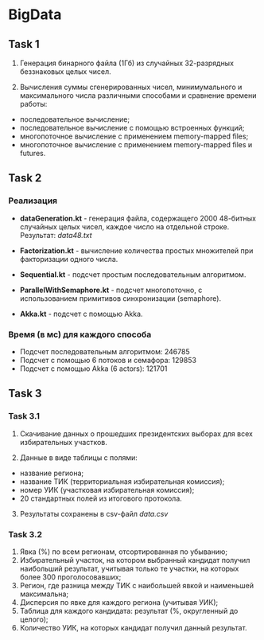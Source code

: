 # BigData

## Task 1
1. Генерация бинарного файла (1Гб) из случайных 32-разрядных беззнаковых целых чисел.

2. Вычисления суммы сгенерированных чисел, минимумального и максимального числа различными способами и сравнение времени работы: 
* последовательное вычисление;
* последовательное вычисление с помощью встроенных функций;
* многопоточное вычисление с применением memory-mapped files;
* многопоточное вычисление с применением memory-mapped files и futures.

## Task 2

### Реализация

* **dataGeneration.kt** - генерация файла, содержащего 2000 48-битных случайных целых чисел, каждое число на отдельной строке. Результат: *data48.txt* 

* **Factorization.kt** - вычисление количества простых множителей при факторизации одного числа.

* **Sequential.kt** - подсчет простым последовательным алгоритмом.

* **ParallelWithSemaphore.kt** - подсчет многопоточно, с использованием примитивов синхронизации (semaphore).

* **Akka.kt** - подсчет с помощью Akka.

### Время (в мс) для каждого способа
* Подсчет последовательным алгоритмом: 246785
* Подсчет с помощью 6 потоков и семафора: 129853
* Подсчет с помощью Akka (6 actors): 121701

## Task 3
### Task 3.1
1. Скачивание данных о прошедших президентских выборах для всех избирательных участков.

2. Данные в виде таблицы с полями:
* название региона;
* название ТИК (территориальная избирательная комиссия);
* номер УИК (участковая избирательная комиссия);
* 20 стандартных полей из итогового протокола.

3. Результаты сохранены в csv-файл *data.csv* 

### Task 3.2
1. Явка (%) по всем регионам, отсортированная по убыванию;
2. Избирательный участок, на котором выбранный кандидат получил наибольший результат, учитывая только те участки, на которых более 300 проголосовавших;
3. Регион, где разница между ТИК с наибольшей явкой и наименьшей максимальна;
4. Дисперсия по явке для каждого региона (учитывая УИК);
5. Таблица для каждого кандидата: результат (%, округленный до целого);
6. Количество УИК, на которых кандидат получил данный результат.
